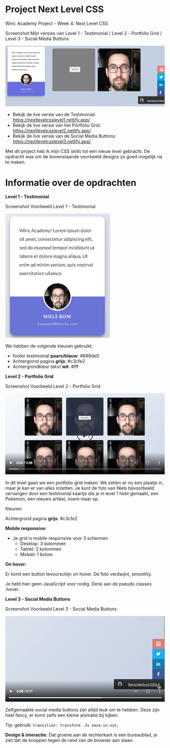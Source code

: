 # **Project Next Level CSS**
Winc Academy Project - Week 4: Next Level CSS

Screenshot Mijn versies van Level 1 - Testimonial / Level 2 - Portfolio Grid / Level 3 - Social Media Buttons

![Screenshot](./images/ScreenshotLevels.png)

- Bekijk de live versie van de Testimonial: https://nextlevelcsslevel1.netlify.app/
- Bekijk de live versie van het Portfolio Grid: https://nextlevelcsslevel2.netlify.app/
- Bekijk de live versie van de Social Media Buttons: https://nextlevelcsslevel3.netlify.app/

Met dit project heb ik mijn CSS skills tot een nieuw level gebracht. 
De opdracht was om de bovenstaande voorbeeld designs zo goed mogelijk na te maken.

# **Informatie over de opdrachten**

**Level 1 - Testimonial**

Screenshot Voorbeeld Level 1 - Testimonial

![Screenshot](./images/DesignVoorbeeld1.png)

We hebben de volgende kleuren gebruikt:

- footer testimonial **paars/blauw**:  #686de0
- Achtergrond pagina **grijs**: #c3cfe2
- Achtergrondkleur tekst **wit**: #fff

**Level 2 - Portfolio Grid**

Screenshot Voorbeeld Level 2 - Portfolio Grid

![Screenshot](./images/DesignVoorbeeld2.png)

In dit level gaan we een portfolio grid maken. We zetten er nu een plaatje in, maar je kan er van alles inzetten. 
Je kunt de foto van Niels bijvoorbeeld vervangen door een testimonial kaartje die je in level 1 hebt gemaakt, 
een Pokemon, een nieuws artikel, noem maar op.

Kleuren:

Achtergrond pagina **grijs**: #c3cfe2

**Mobile responsive:** 

- Je grid is mobile responsive voor 3 schermen
    - Desktop: 3 kolommen
    - Tablet: 2 kolommen
    - Mobiel: 1 kolom

**On hover:**

Er komt een button tevoorschijn on hover. De foto verdwijnt, smoothly.

Je hebt hier geen JavaScript voor nodig. Denk aan de pseudo classes :hover.

**Level 3 - Social Media Buttons**

Screenshot Voorbeeld Level 3 - Social Media Buttons

![Screenshot](./images/DesignVoorbeeld3.png)

Zelfgemaakte social media buttons zijn altijd leuk om te hebben. Deze zijn heel fancy, er komt zelfs een kleine animatie bij kijken. 

Tip: gebruik: `transition: transform .3s ease-in-out;`

**Design & interactie:**
Dat groene aan de rechterkant is een bureaublad, je ziet dat de knoppen tegen de rand van de browser aan staan.

